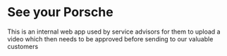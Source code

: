 # See your Porsche

This is an internal web app used by service advisors for them to upload a video which then needs to be approved before sending
to our valuable customers
